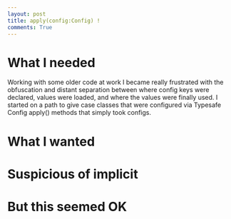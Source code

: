 ```yaml
---
layout: post
title: apply(config:Config) !
comments: True
---
```


# What I needed

Working with some older code at work I became really frustrated with the obfuscation and distant separation between where config keys were declared, values were loaded, and where the values were finally used. I started on a path to give case classes that were configured via Typesafe Config apply() methods that simply took configs.

# What I wanted
# Suspicious of implicit
# But this seemed OK
